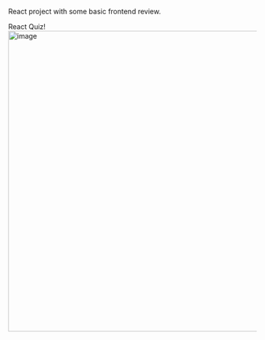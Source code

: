 React project with some basic frontend review.

React Quiz!
<img width="903" height="610" alt="image" src="https://github.com/user-attachments/assets/9162e043-3915-4e1c-be6e-016cad69735e" />
